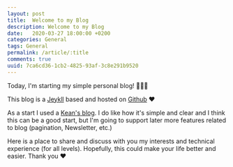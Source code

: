 ```yaml
---
layout: post
title:  Welcome to my Blog
description: Welcome to my Blog
date:   2020-03-27 18:00:00 +0200
categories: General
tags: General
permalink: /article/:title
comments: true
uuid: 7ca6cd36-1cb2-4825-93af-3c8e291b9520
---
```

Today, I'm starting my simple personal blog! :tada::tada::tada:

This blog is a [Jeykll](https://jekyllrb.com/) based and hosted on [Github](https://github.com) :heart:

As a start I used a [Kean's blog](https://github.com/kean/kean.github.io). I do like how it's simple and clear and I think this can be a good start, but I'm going to support later more features related to blog (pagination, Newsletter, etc.)

Here is a place to share and discuss with you my interests and technical experience (for all levels). Hopefully, this could make your life better and easier. Thank you :heart: